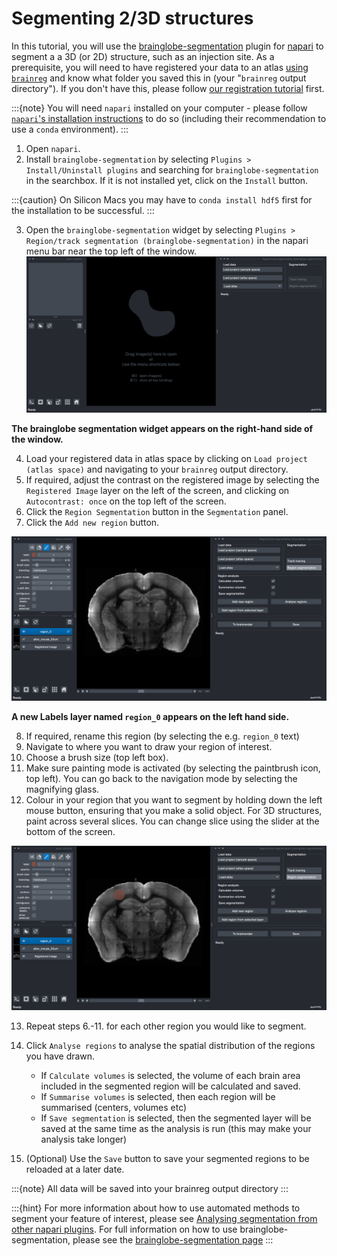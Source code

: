 # Segmenting 2/3D structures

In this tutorial, you will use the [brainglobe-segmentation](../documentation/brainglobe-segmentation/index.md) plugin for [napari](https://napari.org) to segment a a 3D (or 2D) structure, such as an injection site. As a prerequisite, you will need to have registered your data to an atlas [using `brainreg`](../documentation/brainreg/index.md) and know what folder you saved this in (your "`brainreg` output directory"). If you don't have this, please follow [our registration tutorial](./tutorial-whole-brain-registration.md) first. 

:::{note}
You will need `napari` installed on your computer - please follow [`napari`'s installation instructions](https://napari.org/stable/tutorials/fundamentals/installation.html) to do so (including their recommendation to use a `conda` environment).
:::

1. Open `napari`.
2. Install `brainglobe-segmentation` by selecting `Plugins > Install/Uninstall plugins` and searching for `brainglobe-segmentation` in the searchbox. If it is not installed yet, click on the `Install` button.

:::{caution}
On Silicon Macs you may have to `conda install hdf5` first for the installation to be successful.
:::

3. Open the `brainglobe-segmentation` widget by selecting `Plugins > Region/track segmentation (brainglobe-segmentation)` in the napari menu bar near the top left of the window.
![The brainglobe-segmentation widget appears](./images/brainglobe-segmentation/brainglobe-segmentation-open-plugin.png)

**The brainglobe segmentation widget appears on the right-hand side of the window.**

4. Load your registered data in atlas space by clicking on `Load project (atlas space)` and navigating to your `brainreg` output directory.
5. If required, adjust the contrast on the registered image by selecting the `Registered Image` layer on the left of the screen, and clicking on `Autocontrast: once` on the top left of the screen.
6. Click the `Region Segmentation` button in the 
`Segmentation` panel.
7. Click the `Add new region` button.

![A new Labels layer appears](./images/brainglobe-segmentation/brainglobe-segmentation-added-new-region.png)

**A new Labels layer named `region_0` appears on the left hand side.**

8. If required, rename this region (by selecting the e.g. `region_0` text)
9. Navigate to where you want to draw your region of interest.
10. Choose a brush size (top left box).
11. Make sure painting mode is activated (by selecting the paintbrush icon, top left). You can go back to the navigation mode by selecting the magnifying glass.
12. Colour in your region that you want to segment by holding down the left mouse button, ensuring that you make a solid object. For 3D structures, paint across several slices. You can change slice using the slider at the bottom of the screen.

![A brain region is coloured in](./images/brainglobe-segmentation/brainglobe-segmentation-painted-new-region.png)

13. Repeat steps 6.-11. for each other region you would like to segment.
14. Click `Analyse regions` to analyse the spatial distribution of the regions you have drawn.
    * If `Calculate volumes` is selected, the volume of each brain area included in the segmented region will be calculated and saved.
    * If `Summarise volumes` is selected, then each region will be summarised (centers, volumes etc)
    * If `Save segmentation` is selected, then the segmented layer will be saved at the same time as the analysis is run 
(this may make your analysis take longer)

15. (Optional) Use the `Save` button to save your segmented regions to be reloaded at a later date.

:::{note}
All data will be saved into your brainreg output directory
:::

:::{hint}
For more information about how to use automated methods to segment your feature of interest, please see [Analysing segmentation from other napari plugins](../documentation/brainglobe-segmentation/user-guide/analysing-external-segmentation).
For full information on how to use brainglobe-segmentation, please see the [brainglobe-segmentation page](/documentation/brainglobe-segmentation/index)
:::
